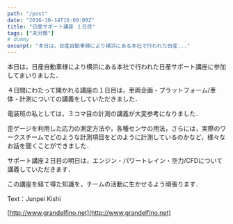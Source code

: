 ```yaml
---
path: "/post"
date: "2016-10-14T16:00:00Z"
title: "日産サポート講座 １日目"
tags: ["未分類"]
# dummy
excerpt: "本日は，日産自動車様により横浜にある本社で行われた日産..."
---
```




[](14-1.jpg)

本日は，日産自動車様により横浜にある本社で行われた日産サポート講座に参加してまいりました．

４日間にわたって開かれる講座の１日目は，車両企画・プラットフォーム/車体・計測についての講義をしていただきました．

電装班の私としては，３コマ目の計測の講義が大変参考になりました．

歪ゲージを利用した応力の測定方法や，各種センサの用法，さらには，実際のワークスチームでどのような計測項目をどのように計測しているのかなど，様々なお話を聞くことができました．

サポート講座２日目の明日は，エンジン・パワートレイン・空力/CFDについて講義していただきます．

この講座を経て得た知識を，チームの活動に生かせるよう頑張ります．

Text：Junpei Kishi

[http://www.grandelfino.net](http://www.grandelfino.net)

